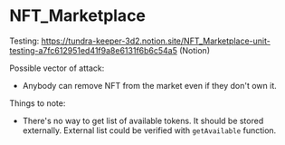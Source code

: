 # NFT_Marketplace

Testing: https://tundra-keeper-3d2.notion.site/NFT_Marketplace-unit-testing-a7fc612951ed41f9a8e6131f6b6c54a5 (Notion)

Possible vector of attack:
- Anybody can remove NFT from the market even if they don't own it.

Things to note:
- There's no way to get list of available tokens. It should be stored externally. External list could be verified with `getAvailable` function.
